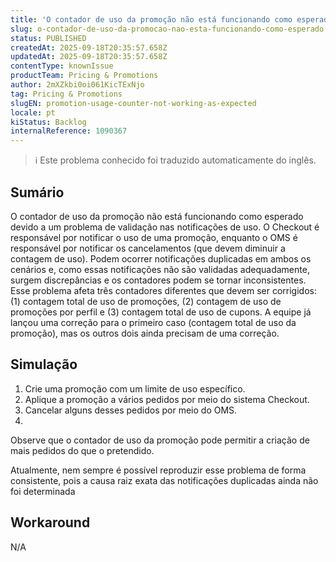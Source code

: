 ```yaml
---
title: 'O contador de uso da promoção não está funcionando como esperado'
slug: o-contador-de-uso-da-promocao-nao-esta-funcionando-como-esperado
status: PUBLISHED
createdAt: 2025-09-18T20:35:57.658Z
updatedAt: 2025-09-18T20:35:57.658Z
contentType: knownIssue
productTeam: Pricing & Promotions
author: 2mXZkbi0oi061KicTExNjo
tag: Pricing & Promotions
slugEN: promotion-usage-counter-not-working-as-expected
locale: pt
kiStatus: Backlog
internalReference: 1090367
---
```


>ℹ️ Este problema conhecido foi traduzido automaticamente do inglês.

## Sumário


O contador de uso da promoção não está funcionando como esperado devido a um problema de validação nas notificações de uso. O Checkout é responsável por notificar o uso de uma promoção, enquanto o OMS é responsável por notificar os cancelamentos (que devem diminuir a contagem de uso). Podem ocorrer notificações duplicadas em ambos os cenários e, como essas notificações não são validadas adequadamente, surgem discrepâncias e os contadores podem se tornar inconsistentes.
Esse problema afeta três contadores diferentes que devem ser corrigidos: (1) contagem total de uso de promoções, (2) contagem de uso de promoções por perfil e (3) contagem total de uso de cupons. A equipe já lançou uma correção para o primeiro caso (contagem total de uso da promoção), mas os outros dois ainda precisam de uma correção.
## Simulação



1. Crie uma promoção com um limite de uso específico.
2. Aplique a promoção a vários pedidos por meio do sistema Checkout.
3. Cancelar alguns desses pedidos por meio do OMS.
4.

Observe que o contador de uso da promoção pode permitir a criação de mais pedidos do que o pretendido.



Atualmente, nem sempre é possível reproduzir esse problema de forma consistente, pois a causa raiz exata das notificações duplicadas ainda não foi determinada
## Workaround


N/A


